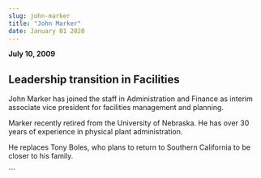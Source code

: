```yaml
---
slug: john-marker
title: "John Marker"
date: January 01 2020
---
```


 
<p><strong>July 10, 2009</strong></p>
<h2>Leadership transition in Facilities</h2>
<p></p>
<p>
  John Marker has joined the staff in Administration and Finance as interim
  associate vice president for facilities management and planning.
</p>
<p>
  Marker recently retired from the University of Nebraska. He has over 30 years
  of experience in physical plant administration.
</p>
<p>
  He replaces Tony Boles, who plans to return to Southern California to be
  closer to his family.
</p>
```
